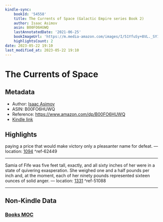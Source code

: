 ```yaml
---
kindle-sync:
    bookId: '54558'
    title: The Currents of Space (Galactic Empire series Book 2)
    author: Isaac Asimov
    asin: B00FO6HUWQ
    lastAnnotatedDate: '2021-06-25'
    bookImageUrl: 'https://m.media-amazon.com/images/I/51YfuSy+8VL._SY160.jpg'
    highlightsCount: 2
date: 2023-05-22 19:10
last_modified_at: 2023-05-22 19:10
---
```


# The Currents of Space

## Metadata

-   Author: [Isaac Asimov](https://www.amazon.comundefined)
-   ASIN: B00FO6HUWQ
-   Reference: https://www.amazon.com/dp/B00FO6HUWQ
-   [Kindle link](kindle://book?action=open&asin=B00FO6HUWQ)

## Highlights

paying a price that would make victory only a pleasanter name for defeat. — location: [1094](kindle://book?action=open&asin=B00FO6HUWQ&location=1094) ^ref-62449

---

Samia of Fife was five feet tall, exactly, and all sixty inches of her were in a state of quivering exasperation. She weighed one and a half pounds per inch and, at the moment, each of her ninety pounds represented sixteen ounces of solid anger. — location: [1331](kindle://book?action=open&asin=B00FO6HUWQ&location=1331) ^ref-51088

---

## Non-Kindle Data

### [Books MOC](Books%20MOC.md)
